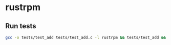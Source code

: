 # rustrpm

## Run tests

```bash
gcc -o tests/test_add tests/test_add.c -l rustrpm && tests/test_add && rm tests/test_add
```


